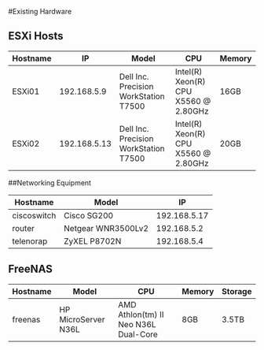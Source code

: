 #Existing Hardware

## ESXi Hosts
|Hostname|IP|Model|CPU|Memory|
|---|---|---|---|---|
|ESXi01|192.168.5.9|Dell Inc. Precision WorkStation T7500|Intel(R) Xeon(R) CPU X5560 @ 2.80GHz|16GB|
|ESXi02|192.168.5.13|Dell Inc. Precision WorkStation T7500|Intel(R) Xeon(R) CPU X5560 @ 2.80GHz|20GB|

##Networking Equipment

|Hostname|Model|IP|
|---|---|---|
|ciscoswitch|Cisco SG200|192.168.5.17
|router|Netgear WNR3500Lv2|192.168.5.2
|telenorap|ZyXEL P8702N|192.168.5.4

## FreeNAS

|Hostname|Model|CPU|Memory|Storage|
|---|---|---|---|---|
|freenas|HP MicroServer N36L|AMD Athlon(tm) II Neo N36L Dual-Core|8GB|3.5TB
